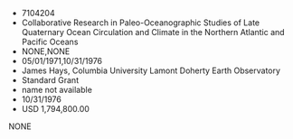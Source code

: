 * 7104204
* Collaborative Research in Paleo-Oceanographic Studies of Late Quaternary Ocean Circulation and Climate in the Northern Atlantic and Pacific Oceans
* NONE,NONE
* 05/01/1971,10/31/1976
* James Hays, Columbia University Lamont Doherty Earth Observatory
* Standard Grant
* name not available
* 10/31/1976
* USD 1,794,800.00

NONE